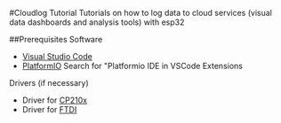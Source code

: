 #Cloudlog Tutorial
Tutorials on how to log data to cloud services (visual data dashboards and analysis tools) with esp32

##Prerequisites
Software
* [Visual Studio Code][Visual Studio Code]
* [PlatformIO][PlatformIO] Search for "Platformio IDE in VSCode Extensions

Drivers (if necessary)
* Driver for [CP210x]
* Driver for [FTDI]

[Visual Studio Code]: https://code.visualstudio.com
[PlatformIO]: https://platformio.org
[CP210x]: https://www.silabs.com/products/development-tools/software/usb-to-uart-bridge-vcp-drivers
[FTDI]: https://www.ftdichip.com/Drivers/VCP.htm